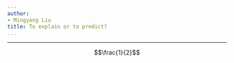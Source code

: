```yaml
---
author:
- Mingyang Liu
title: To explain or to predict?
...
```

---

<script type="text/javascript" src="http://cdn.mathjax.org/mathjax/latest/MathJax.js?config=default"></script>

$$\frac{1}{2}$$
